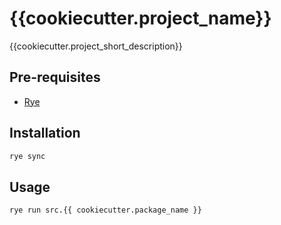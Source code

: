 # {{cookiecutter.project_name}}

{{cookiecutter.project_short_description}}

## Pre-requisites

- [Rye](https://github.com/mitsuhiko/rye)

## Installation

```bash
rye sync
```

## Usage

```bash
rye run src.{{ cookiecutter.package_name }}

```
